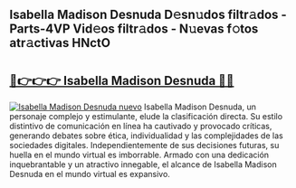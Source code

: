 ## Isabella Madison Desnuda D𝚎sn𝚞dos filtr𝚊dos - Parts-4VP Vid𝚎os filtr𝚊dos - N𝚞evas f𝚘tos atr𝚊ctivas HNctO

# <h2><a href="http://mbbtsn.tromn.icu/?c=Isabella+Madison+Desnuda">🔗👉👉👉 Isabella Madison Desnuda 🔗🔗</a></h2>

[![Isabella Madison Desnuda nuevo](https://i.imgur.com/pEAQMta.gif)](http://mbbtsn.tromn.icu/?c=Isabella+Madison+Desnuda)
Isabella Madison Desnuda, un personaje complejo y estimulante, elude la clasificación directa. Su estilo distintivo de comunicación en línea ha cautivado y provocado críticas, generando debates sobre ética, individualidad y las complejidades de las sociedades digitales. Independientemente de sus decisiones futuras, su huella en el mundo virtual es imborrable. Armado con una dedicación inquebrantable y un atractivo innegable, el alcance de Isabella Madison Desnuda en el mundo virtual es expansivo.
